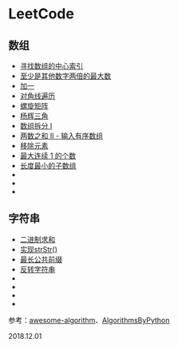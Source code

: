 # LeetCode

## 数组
- [寻找数组的中心索引](https://github.com/YZ-510/Algorithms/blob/master/LeetCode/724.%20Find%20Pivot%20Index.py)
- [至少是其他数字两倍的最大数](https://github.com/YZ-510/Algorithms/blob/master/LeetCode/747.%20Largest%20Number%20At%20Least%20Twice%20of%20Others.py)
- [加一](https://github.com/YZ-510/Algorithms/blob/master/LeetCode/66.%20Plus%20One.py)
- [对角线遍历](https://github.com/YZ-510/Algorithms/blob/master/LeetCode/498.%20Diagonal%20Traverse.py)
- [螺旋矩阵](https://github.com/YZ-510/Algorithms/blob/master/LeetCode/54.%20Spiral%20Matrix.py)
- [杨辉三角](https://github.com/YZ-510/Algorithms/blob/master/LeetCode/118.%20Pascal's%20Triangle.py)
- [数组拆分 I](https://github.com/YZ-510/Algorithms/blob/master/LeetCode/561.%20Array%20Partition%20I.py)
- [两数之和 II - 输入有序数组](https://github.com/YZ-510/Algorithms/blob/master/LeetCode/167.%20Two%20Sum%20II-Input%20array%20is%20sorted.py)
- [移除元素](https://github.com/YZ-510/Algorithms/blob/master/LeetCode/27.%20Remove%20Element.py)
- [最大连续 1 的个数](https://github.com/YZ-510/Algorithms/blob/master/LeetCode/485.%20Max%20Consecutibe%20Ones.py)
- [长度最小的子数组](https://github.com/YZ-510/Algorithms/blob/master/LeetCode/209.Minimum%20Size%20Subarray%20Sum.py)
- []()
- []()
- []()

## 字符串
- [二进制求和](https://github.com/YZ-510/Algorithms/blob/master/LeetCode/67.%20Add%20Binary.py)
- [实现strStr()](https://github.com/YZ-510/Algorithms/blob/master/LeetCode/28.%20Implement%20strStr().py)
- [最长公共前缀](https://github.com/YZ-510/Algorithms/blob/master/LeetCode/14.%20Longest%20Common%20Prefix.py)
- [反转字符串](https://github.com/YZ-510/Algorithms/blob/master/LeetCode/344.%20Reverse%20String.py)
- []()
- []()
- []()
- []()




参考：[awesome-algorithm](https://github.com/apachecn/awesome-algorithm)、[AlgorithmsByPython](https://github.com/Jack-Lee-Hiter/AlgorithmsByPython)

2018.12.01
